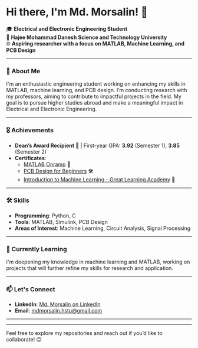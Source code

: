 # Hi there, I'm Md. Morsalin! 👋

🎓 **Electrical and Electronic Engineering Student**  
📍 **Hajee Mohammad Danesh Science and Technology University**  
🌐 **Aspiring researcher with a focus on MATLAB, Machine Learning, and PCB Design**

---

### 🚀 About Me

I'm an enthusiastic engineering student working on enhancing my skills in MATLAB, machine learning, and PCB design. I’m conducting research with my professors, aiming to contribute to impactful projects in the field. My goal is to pursue higher studies abroad and make a meaningful impact in Electrical and Electronic Engineering.

---

### 🎖 Achievements

- **Dean’s Award Recipient** 🌟 | First-year GPA: **3.92** (Semester 1), **3.85** (Semester 2)
- **Certificates**:
  - [MATLAB Onramp](https://matlabacademy.mathworks.com/progress/share/certificate.html?id=b3ceb13e-1b33-41a6-a264-235710de87c7&) 🔧
  - [PCB Design for Beginners](https://credsverse.com/credentials/6dcd5688-548f-47a7-87f9-ccf8c0ec93f1) 🛠
  - [Introduction to Machine Learning - Great Learning Academy](https://www.mygreatlearning.com/certificate/QYTSPPVZ) 🤖
  
---

### 🛠 Skills

- **Programming**: Python, C
- **Tools**: MATLAB, Simulink, PCB Design
- **Areas of Interest**: Machine Learning, Circuit Analysis, Signal Processing

---

### 🌱 Currently Learning

I'm deepening my knowledge in machine learning and MATLAB, working on projects that will further refine my skills for research and application.

---

### 📫 Let's Connect

- **LinkedIn**: [Md. Morsalin on LinkedIn](https://www.linkedin.com/in/mdmorsalinhstu)
- **Email**: [mdmorsalin.hstu@gmail.com](mailto:mdmorsalin.hstu@gmail.com)

---


---

Feel free to explore my repositories and reach out if you’d like to collaborate! 😊


<!---
mdmorsalinhstu/mdmorsalinhstu is a ✨ special ✨ repository because its `README.md` (this file) appears on your GitHub profile.
You can click the Preview link to take a look at your changes.
--->
